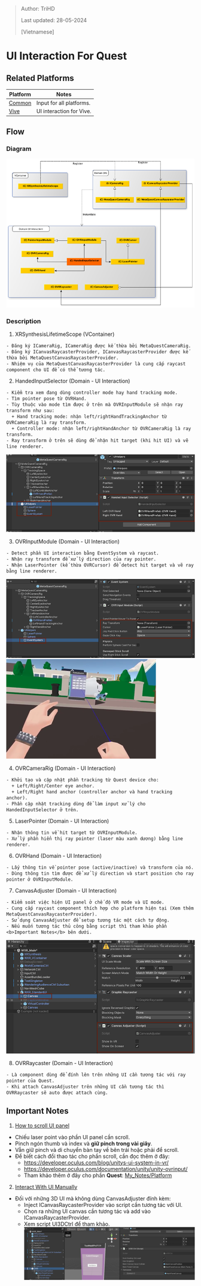 > Author: TriHD
> 
> Last updated: 28-05-2024
> 
> [Vietnamese]
# UI Interaction For Quest

## Related Platforms
Platform   |Notes       
----------------|------------
[Common](../Input.md)|Input for all platforms.
[Vive](./UI_Interaction_Vive.md)|UI interaction for Vive.

## Flow
### Diagram
![0-UI_Interaction_Diagram](../../../Images/Input/Quest/0-UI_Interaction_Diagram.png)

### Description
1. XRSynthesisLifetimeScope (VContainer)
````
- Đăng ký ICameraRig, ICameraRig được kế thừa bởi MetaQuestCameraRig.
- Đăng ký ICanvasRaycasterProvider, ICanvasRaycasterProvider được kế thừa bởi MetaQuestCanvasRaycasterProvider.
- Nhiệm vụ của MetaQuestCanvasRaycasterProvider là cung cấp raycast component cho UI để có thể tương tác.
````

2. HandedInputSelector (Domain - UI Interaction)
````
- Kiểm tra xem đang dùng controller mode hay hand tracking mode.
- Tìm pointer pose từ OVRHand.
- Tùy thuộc vào mode tìm được ở trên mà OVRInputModule sẽ nhận ray transform như sau:
  + Hand tracking mode: nhận left/rightHandTrackingAnchor từ OVRCameraRig là ray transform.
  + Controller mode: nhận left/rightHandAnchor từ OVRCameraRig là ray transform.
- Ray transform ở trên sẽ dùng để nhận hit target (khi hit UI) và vẽ line renderer.
````
![1-UI_Interaction_3_HandleInputSelector](../../../Images/Input/Quest/1-UI_Interaction_3_HandleInputSelector.png)

3. OVRInputModule (Domain - UI Interaction)
````
- Detect phần UI interaction bằng EventSystem và raycast.
- Nhận ray transform để xử lý direction của ray pointer.
- Nhận LaserPointer (kế thừa OVRCursor) để detect hit target và vẽ ray bằng line renderer.  
````
![1-UI_Interaction_1_OVRInputModule_1](../../../Images/Input/Quest/1-UI_Interaction_1_OVRInputModule_1.png)
![1-UI_Interaction_1_OVRInputModule_2](../../../Images/Input/Quest/1-UI_Interaction_1_OVRInputModule_2.png)

4. OVRCameraRig (Domain - UI Interaction)
````
- Khởi tạo và cập nhật phần tracking từ Quest device cho:
  + Left/Right/Center eye anchor.
  + Left/Right hand anchor (controller anchor và hand tracking anchor).
- Phần cập nhật tracking dùng để làm input xử lý cho HandedInputSelector ở trên.
````

5. LaserPointer (Domain - UI Interaction)
````
- Nhận thông tin về hit target từ OVRInputModule.
- Xử lý phần hiển thị ray pointer (laser màu xanh dương) bằng line renderer.
````

6. OVRHand (Domain - UI Interaction)
````
- Lấy thông tin về pointer pose (active/inactive) và transform của nó.
- Dùng thông tin tìm được để xử lý direction và start position cho ray pointer ở OVRInputModule.
````

7. CanvasAdjuster (Domain - UI Interaction)
````
- Kiểm soát việc hiện UI panel ở chế độ VR mode và UI mode.
- Cung cấp raycast component thích hợp cho platform hiện tại (Xem thêm MetaQuestCanvasRaycasterProvider).
- Sử dụng CanvasAdjuster để setup tương tác một cách tự động.
- Nếu muốn tương tác thủ công bằng script thì tham khảo phần <b>Important Notes</b> bên dưới.
````
![1-UI_Interaction_2_CanvasAdjuster](../../../Images/Input/Quest/1-UI_Interaction_2_CanvasAdjuster.png)

8. OVRRaycaster (Domain - UI Interaction)
````
- Là component dùng để đính lên trên những UI cần tương tác với ray pointer của Quest.
- Khi attach CanvasAdjuster trên những UI cần tương tác thì OVRRaycaster sẽ auto được attach cùng.
````

## Important Notes
1. <ins>How to scroll UI panel
- Chiếu laser point vào phần UI panel cần scroll.
- Pinch ngón thumb và index và <b>giữ pinch trong vài giây</b>.
- Vẫn giữ pinch và di chuyển bàn tay về bên trái hoặc phải để scroll.
- Để biết cách đổi thao tác cho phần scroll, cần đọc thêm ở đây:
  - https://developer.oculus.com/blog/unitys-ui-system-in-vr/
  - https://developer.oculus.com/documentation/unity/unity-ovrinput/
  - Tham khảo thêm ở đây cho phần <b>Quest</b>: [My_Notes/Platform](../../../My_Notes/Platform.md)
  
2. <ins>Interact With UI Manually
- Đối với những 3D UI mà không dùng CanvasAdjuster đính kèm:
  - Inject ICanvasRaycasterProvider vào script cần tương tác với UI.
  - Chọn ra những UI canvas cần tương tác và add vào ICanvasRaycasterProvider.
  - Xem script UI3DCtrl để tham khảo.
![2-UI_Interaction_1_ManuallyInteraction](../../../Images/Input/Quest/2-UI_Interaction_1_ManuallyInteraction.png)
